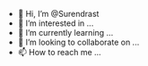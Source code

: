 - 👋 Hi, I’m @Surendrast
- 👀 I’m interested in ...
- 🌱 I’m currently learning ...
- 💞️ I’m looking to collaborate on ...
- 📫 How to reach me ...

<!---
Surendrast/Surendrast is a ✨ special ✨ repository because its `README.md` (this file) appears on your GitHub profile.
You can click the Preview link to take a look at your changes.
--->
